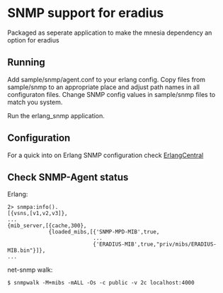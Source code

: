 SNMP support for eradius
========================

Packaged as seperate application to make the mnesia dependency an
option for eradius

Running
-------

Add sample/snmp/agent.conf to your erlang config. Copy files from
sample/snmp to an appropriate place and adjust path names in all
configuraton files.
Change SNMP config values in sample/snmp files to match you system.

Run the erlang_snmp application.

Configuration
-------------

For a quick into on Erlang SNMP configuration check
[ErlangCentral](https://erlangcentral.org/wiki/index.php/SNMP_Quick_Start)

Check SNMP-Agent status
-----------------------

Erlang:

	2> snmpa:info().
	[{vsns,[v1,v2,v3]},
	...
	{mib_server,[{cache,300},
	             {loaded_mibs,[{'SNMP-MPD-MIB',true,
	                           ...
	                           {'ERADIUS-MIB',true,"priv/mibs/ERADIUS-MIB.bin"}]},
	...


net-snmp walk:

	$ snmpwalk -M+mibs -mALL -Os -c public -v 2c localhost:4000
